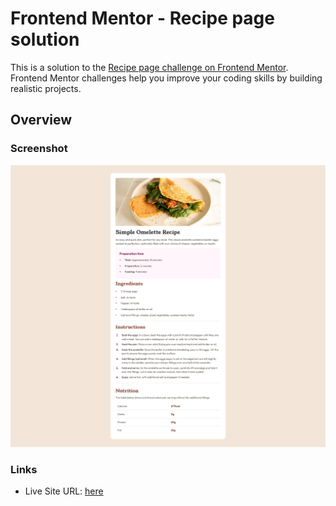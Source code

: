 # Frontend Mentor - Recipe page solution

This is a solution to the [Recipe page challenge on Frontend Mentor](https://www.frontendmentor.io/challenges/recipe-page-KiTsR8QQKm). Frontend Mentor challenges help you improve your coding skills by building realistic projects. 

## Overview

### Screenshot

![](./screenshot.png)

### Links

- Live Site URL: [here](https://f1r3place.github.io/recipe-page/)

